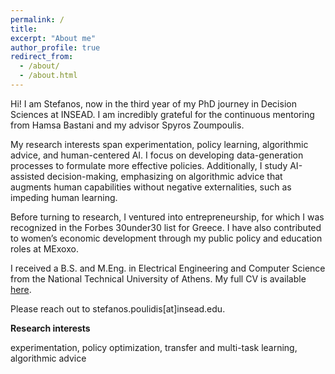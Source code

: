 ```yaml
---
permalink: /
title: 
excerpt: "About me"
author_profile: true
redirect_from: 
  - /about/
  - /about.html
---
```


Hi! I am Stefanos, now in the third year of my PhD journey in Decision Sciences at INSEAD. I am incredibly grateful for the continuous mentoring from Hamsa Bastani and my advisor Spyros Zoumpoulis.

My research interests span experimentation, policy learning, algorithmic advice, and human-centered AI. I focus on developing data-generation processes to formulate more effective policies. Additionally, I study AI-assisted decision-making, emphasizing on algorithmic advice that augments human capabilities without negative externalities, such as impeding human learning.

Before turning to research, I ventured into entrepreneurship, for which I was recognized in the Forbes 30under30 list for Greece. I have also contributed to women’s economic development through my public policy and education roles at MExoxo.

I received a B.S. and M.Eng. in Electrical Engineering and Computer Science from the National Technical University of Athens. My full CV is available [here](/files/Stefanos_Poulidis_CV.pdf).

Please reach out to stefanos.poulidis[at]insead.edu.


**Research interests**


experimentation, policy optimization, transfer and multi-task learning, algorithmic advice
